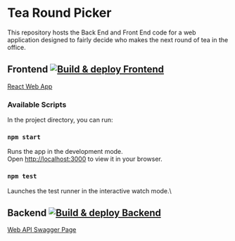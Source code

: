 # Tea Round Picker 
This repository hosts the Back End and Front End code for a web application designed to fairly decide who makes the next round of tea in the office.

## Frontend [![Build & deploy Frontend](https://github.com/97saundersj/Tea-Round-Picker/actions/workflows/azure-static-web-apps-orange-dune-0b0970310.yml/badge.svg)](https://github.com/97saundersj/Tea-Round-Picker/actions/workflows/buildDeploy-frontend.yml)

[React Web App](https://orange-dune-0b0970310.6.azurestaticapps.net/#/)

### Available Scripts

In the project directory, you can run:

### `npm start`

Runs the app in the development mode.\
Open [http://localhost:3000](http://localhost:3000) to view it in your browser.

### `npm test`

Launches the test runner in the interactive watch mode.\

## Backend [![Build & deploy Backend](https://github.com/97saundersj/Tea-Round-Picker/actions/workflows/master_tearoundpickerwebapi.yml/badge.svg)](https://github.com/97saundersj/Tea-Round-Picker/actions/workflows/buildTestDeploy-backend.yml)

[Web API Swagger Page](https://tearoundpickerwebapi.azurewebsites.net/swagger)
